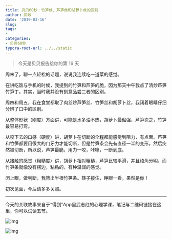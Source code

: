 ```yaml
---
title: 贝贝60秒：竹笋丝、芦笋丝和胡萝卜丝的区别
author: 曲政
date: '2019-03-16'
slug: 
tags:
- 
categories:
- 贝贝60秒
typora-root-url: ../../static
---
```


>   今天是贝贝报告给你的第 16 天



周末了，聊一点轻松的话题，说说我连续吃一道菜的感觉。

在讲吃饭与手机的时候，我提到的竹笋和芦笋的脆，因为那天中午我点了清炒芦笋竹笋丁。其实，当时我并没有刻意品尝二者的区别。

周四和周五，我在食堂都取了肉丝炒芦笋丝、竹笋丝和胡萝卜丝，我闭着眼睛仔细分辨了口中的区别。

从整体形状（刚度）方面讲，可能是水多油不热，胡萝卜最倔强，芦笋次之，竹笋最容易打弯。

从咬下去的口感（硬度）讲，胡萝卜在切断的全程都能感觉到阻力，有点面。芦笋和竹笋都要用很大的门牙力才能切断，但是竹笋条会先有直径一半的变形，然后突然被切断，所以说，芦笋最脆，用力一咬，咔嚓，一断到底。

从接触的感觉（粗糙度）讲，胡萝卜相对粗糙，芦笋比较平滑，并且棱角分明，而竹笋条就像没有楞边，粘粘的，有种温润的感觉。

闭上眼，做判断，我筛出半根竹笋条。筷子接住，睁眼一看，果然是你！

初次见面，今后请多多关照。



------



今天的关联故事来自于“得到”App里武志红的心理学课，笔记与二维码链接在这里，你可以试读五节。



![img](/images/2019-03-16-%E8%B4%9D%E8%B4%9D60%E7%A7%92%EF%BC%9A%E7%AB%B9%E7%AC%8B%E4%B8%9D%E3%80%81%E8%8A%A6%E7%AC%8B%E4%B8%9D%E5%92%8C%E8%83%A1%E8%90%9D%E5%8D%9C%E4%B8%9D%E7%9A%84%E5%8C%BA%E5%88%AB/640-20200416162611775.jpeg)

![img](/images/2019-03-16-%E8%B4%9D%E8%B4%9D60%E7%A7%92%EF%BC%9A%E7%AB%B9%E7%AC%8B%E4%B8%9D%E3%80%81%E8%8A%A6%E7%AC%8B%E4%B8%9D%E5%92%8C%E8%83%A1%E8%90%9D%E5%8D%9C%E4%B8%9D%E7%9A%84%E5%8C%BA%E5%88%AB/640-20200416162611544.jpeg)




